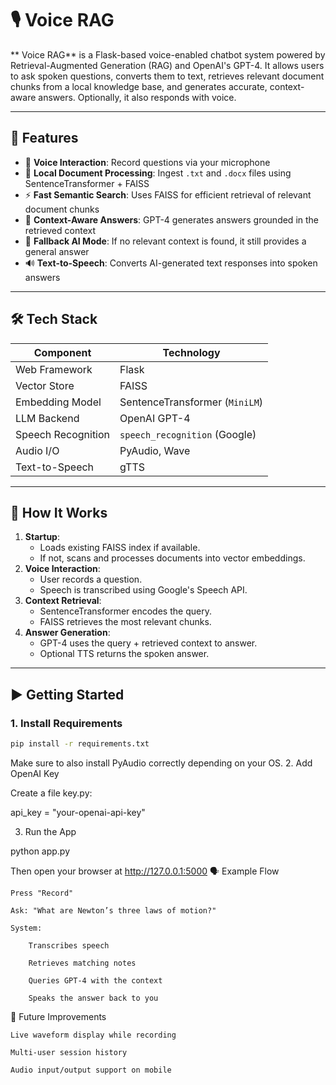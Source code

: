 # 🎙️  Voice RAG

** Voice RAG** is a Flask-based voice-enabled chatbot system powered by Retrieval-Augmented Generation (RAG) and OpenAI's GPT-4. It allows users to ask spoken questions, converts them to text, retrieves relevant document chunks from a local knowledge base, and generates accurate, context-aware answers. Optionally, it also responds with voice.

---

## 🔧 Features

- 🎤 **Voice Interaction**: Record questions via your microphone
- 📄 **Local Document Processing**: Ingest `.txt` and `.docx` files using SentenceTransformer + FAISS
- ⚡ **Fast Semantic Search**: Uses FAISS for efficient retrieval of relevant document chunks
- 🤖 **Context-Aware Answers**: GPT-4 generates answers grounded in the retrieved context
- 🔁 **Fallback AI Mode**: If no relevant context is found, it still provides a general answer
- 🔊 **Text-to-Speech**: Converts AI-generated text responses into spoken answers

---

## 🛠️ Tech Stack

| Component               | Technology                    |
|------------------------|-------------------------------|
| Web Framework          | Flask                         |
| Vector Store           | FAISS                         |
| Embedding Model        | SentenceTransformer (`MiniLM`)|
| LLM Backend            | OpenAI GPT-4                  |
| Speech Recognition     | `speech_recognition` (Google) |
| Audio I/O              | PyAudio, Wave                 |
| Text-to-Speech         | gTTS                          |

---
## 🧠 How It Works

1. **Startup**:
    - Loads existing FAISS index if available.
    - If not, scans and processes documents into vector embeddings.
2. **Voice Interaction**:
    - User records a question.
    - Speech is transcribed using Google's Speech API.
3. **Context Retrieval**:
    - SentenceTransformer encodes the query.
    - FAISS retrieves the most relevant chunks.
4. **Answer Generation**:
    - GPT-4 uses the query + retrieved context to answer.
    - Optional TTS returns the spoken answer.

---

## ▶️ Getting Started

### 1. Install Requirements

```bash
pip install -r requirements.txt
```
Make sure to also install PyAudio correctly depending on your OS.
2. Add OpenAI Key

Create a file key.py:

api_key = "your-openai-api-key"

3. Run the App

python app.py

Then open your browser at http://127.0.0.1:5000
🗣️ Example Flow

    Press "Record"

    Ask: "What are Newton’s three laws of motion?"

    System:

        Transcribes speech

        Retrieves matching notes

        Queries GPT-4 with the context

        Speaks the answer back to you
🚀 Future Improvements

    Live waveform display while recording

    Multi-user session history

    Audio input/output support on mobile
